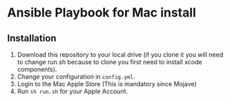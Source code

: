 # Ansible Playbook for Mac install   

## Installation

  1. Download this repository to your local drive (if you clone it you will need to change run.sh because to clone you first need to install xcode components).
  2. Change your configuration in ```config.yml```.
  3. Login to the Mac Apple Store (This is mandatory since Mojave)
  4. Run ```sh run.sh``` for your Apple Account.
